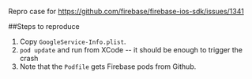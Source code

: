 Repro case for https://github.com/firebase/firebase-ios-sdk/issues/1341

##Steps to reproduce
1. Copy `GoogleService-Info.plist`.
2. `pod update` and run from XCode -- it should be enough to trigger the crash
3. Note that the `Podfile` gets Firebase pods from Github.
